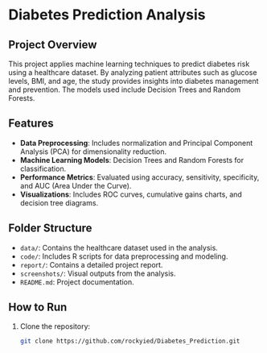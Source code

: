# Diabetes Prediction Analysis

## Project Overview
This project applies machine learning techniques to predict diabetes risk using a healthcare dataset. By analyzing patient attributes such as glucose levels, BMI, and age, the study provides insights into diabetes management and prevention. The models used include Decision Trees and Random Forests.

## Features
- **Data Preprocessing**: Includes normalization and Principal Component Analysis (PCA) for dimensionality reduction.
- **Machine Learning Models**: Decision Trees and Random Forests for classification.
- **Performance Metrics**: Evaluated using accuracy, sensitivity, specificity, and AUC (Area Under the Curve).
- **Visualizations**: Includes ROC curves, cumulative gains charts, and decision tree diagrams.

## Folder Structure
- `data/`: Contains the healthcare dataset used in the analysis.
- `code/`: Includes R scripts for data preprocessing and modeling.
- `report/`: Contains a detailed project report.
- `screenshots/`: Visual outputs from the analysis.
- `README.md`: Project documentation.

## How to Run
1. Clone the repository:
   ```bash
   git clone https://github.com/rockyied/Diabetes_Prediction.git
